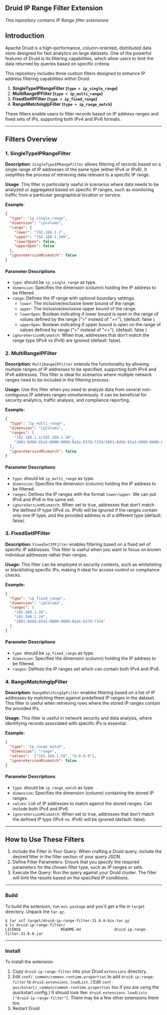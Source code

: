 ## Druid IP Range Filter Extension
*This repository contains IP Range filter extensions*

## Introduction

Apache Druid is a high-performance, column-oriented, distributed data store designed for fast analytics on large datasets.
One of the powerful features of Druid is its filtering capabilities, which allow users to limit the data returned by queries based on specific criteria.

This repository includes three custom filters designed to enhance IP address filtering capabilities within Druid:

1. **SingleTypeIPRangeFilter (`type = ip_single_range`)**
2. **MultiRangeIPFilter (`type = ip_multi_range`)**
3. **FixedSetIPFilter (`type = ip_fixed_range`)**
4. **RangeMatchingIpFilter (`type = ip_range_match`)**

These filters enable users to filter records based on IP address ranges and fixed sets of IPs, supporting both IPv4 and IPv6 formats.

---

## Filters Overview

### 1. SingleTypeIPRangeFilter

**Description**:
`SingleTypeIPRangeFilter` allows filtering of records based on a single range of IP addresses of the same type (either IPv4 or IPv6).
It simplifies the process of retrieving data relevant to a specific IP range.

**Usage**:
This filter is particularly useful in scenarios where data needs to be analyzed or aggregated based on specific IP ranges, 
such as monitoring traffic from a particular geographical location or service.

**Example**:
```json
{
  "type": "ip_single_range",
  "dimension": "ipColumn",
  "range": {
    "lower": "192.168.1.1",
    "upper": "192.168.1.100",
    "lowerOpen": false,
    "upperOpen": false
  },
  "ignoreVersionMismatch": false
}
```

#### Parameter Descriptions
* `type`: should be `ip_single_range` as type.
* `dimension`: Specifies the dimension (column) holding the IP address to be filtered.
* `range`: Defines the IP range with optional boundary settings.
  * `lower`: The inclusive/exclusive lower bound of the range.
  * `upper`: The inclusive/exclusive upper bound of the range.
  * `lowerOpen`: Boolean indicating if lower bound is open in the range of values defined by the range (">" instead of ">="), (default: false )
  * `upperOpen`: Boolean indicating if upper bound is open on the range of values defined by range ("<" instead of "<="), (default: false )
* `ignoreVersionMismatch`: When true, addresses that don’t match the range type (IPv4 vs IPv6) are ignored (default: false).

### 2. MultiRangeIPFilter

**Description:**
`MultiRangeIPFilter` extends the functionality by allowing multiple ranges of IP addresses to be specified, supporting both IPv4 and IPv6 addresses.
This filter is ideal for scenarios where multiple network ranges need to be included in the filtering process.

**Usage:**
Use this filter when you need to analyze data from several non-contiguous IP address ranges simultaneously. 
It can be beneficial for security analytics, traffic analysis, and compliance reporting.

**Example:**

```json
{
  "type": "ip_multi_range",
  "dimension": "ipColumn",
  "ranges": [
    "192.168.1.1/192.168.1.50",
    "2001:0db8:85a3:0000:0000:8a2e:0370:7334/2001:0db8:85a3:0000:0000:8a2e:0370:7399"
  ],
  "ignoreVersionMismatch": false
}
```

#### Parameter Descriptions
* `type`: should be `ip_multi_range` as type.
* `dimension`: Specifies the dimension (column) holding the IP address to be filtered.
* `ranges`: Defines the IP ranges with the format `lower/upper`. We can put IPv4 and IPv6 in the same set.
* `ignoreVersionMismatch`: When set to true, addresses that don’t match the defined IP type (IPv4 vs. IPv6) will be 
ignored if the ranges contain only one IP type, and the provided address is of a different type (default: false).


### 3. FixedSetIPFilter

**Description:**
`FixedSetIPFilter` enables filtering based on a fixed set of specific IP addresses. This filter is useful when you want 
to focus on known individual addresses rather than ranges.

**Usage:**
This filter can be employed in security contexts, such as whitelisting or blacklisting specific IPs, making it ideal for
access control or compliance checks.

**Example:**

```json
{
  "type": "ip_fixed_range",
  "dimension": "ipColumn",
  "ranges": [
    "192.168.1.10",
    "192.168.1.20",
    "2001:0db8:85a3:0000:0000:8a2e:0370:7334"
  ]
}
```

#### Parameter Descriptions
* `type`: should be `ip_fixed_range` as type.
* `dimension`: Specifies the dimension (column) holding the IP address to be filtered.
* `ranges`: Defines the IP ranges set which can contain both IPv4 and IPv6.

### 4. RangeMatchingIpFilter

**Description:**
`RangeMatchingIpFilter` enables filtering based on a list of IP addresses by matching them against predefined IP ranges in the dataset.
This filter is useful when retrieving rows where the stored IP ranges contain the provided IPs.

**Usage:**
This filter is useful in network security and data analysis, where identifying records associated with specific IPs is essential.

**Example:**

```json
{
  "type": "ip_range_match",
  "dimension": "range",
  "values":  ["192.168.1.50", "8.8.8.9"],
  "ignoreVersionMismatch": false
}
```

#### Parameter Descriptions
* `type`: should be `ip_range_match` as type.
* `dimension`: Specifies the dimension (column) containing the stored IP ranges.
* `values`: List of IP addresses to match against the stored ranges. Can include both IPv4 and IPv6.
* `ignoreVersionMismatch`: When set to true, addresses that don’t match the defined IP type (IPv4 vs. IPv6) will be
  ignored (default: false).
---

## How to Use These Filters

1. Include the Filter in Your Query:
When crafting a Druid query, include the desired filter in the filter section of your query JSON.
2.	Define Filter Parameters:
Ensure that you specify the required parameters for the chosen filter type, such as IP ranges or sets.
3.	Execute the Query:
Run the query against your Druid cluster. The filter will limit the results based on the specified IP conditions.

---

### Build

To build the extension, run `mvn package` and you'll get a file in `target` directory.
Unpack the `tar.gz`.

```
$ tar xzf target/druid-ip-range-filter-31.0.0-bin.tar.gz
$ ls druid-ip-range-filter/
LICENSE                  README.md               druid-ip-range-filter-31.0.0.jar
```

---

### Install

To install the extension:

1. Copy `druid-ip-range-filter` into your Druid `extensions` directory.
2. Edit `conf/_common/common.runtime.properties` to add `druid-ip-range-filter` to `druid.extensions.loadList`. (
   Edit `conf-quickstart/_common/common.runtime.properties` too if you are using the quickstart config.)
   It should look like: `druid.extensions.loadList=["druid-ip-range-filter"]`. There may be a few other extensions
   there too.
3. Restart Druid.
